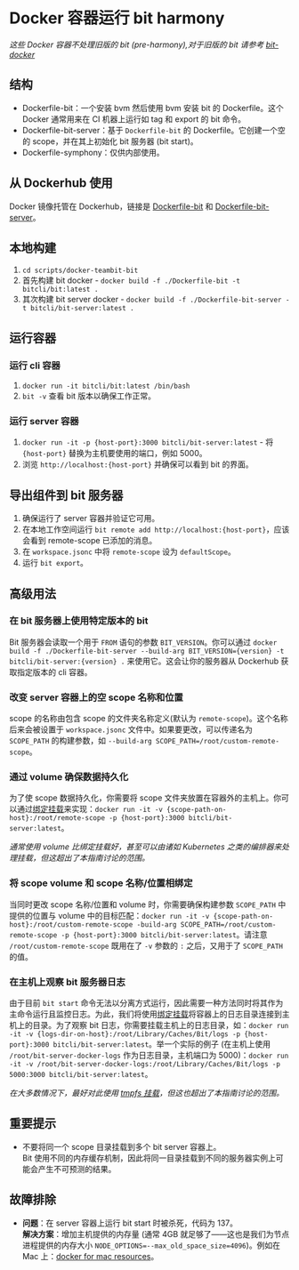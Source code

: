 
# Docker 容器运行 bit harmony

_这些 Docker 容器不处理旧版的 bit (pre-harmony),对于旧版的 bit 请参考 [bit-docker](https://github.com/teambit/bit-docker)_

## 结构

- Dockerfile-bit：一个安装 bvm 然后使用 bvm 安装 bit 的 Dockerfile。这个 Docker 通常用来在 CI 机器上运行如 tag 和 export 的 bit 命令。
- Dockerfile-bit-server：基于 `Dockerfile-bit` 的 Dockerfile。它创建一个空的 scope，并在其上初始化 bit 服务器 (bit start)。
- Dockerfile-symphony：仅供内部使用。

## 从 Dockerhub 使用

Docker 镜像托管在 Dockerhub，链接是 [Dockerfile-bit](https://hub.docker.com/r/bitcli/bit) 和 [Dockerfile-bit-server](https://hub.docker.com/r/bitcli/bit-server)。

## 本地构建

1. `cd scripts/docker-teambit-bit`
2. 首先构建 bit docker - `docker build -f ./Dockerfile-bit -t bitcli/bit:latest .`
3. 其次构建 bit server docker - `docker build -f ./Dockerfile-bit-server -t bitcli/bit-server:latest .`

## 运行容器

### 运行 cli 容器

1. `docker run -it bitcli/bit:latest /bin/bash`
2. `bit -v` 查看 bit 版本以确保工作正常。

### 运行 server 容器 

1. `docker run -it -p {host-port}:3000 bitcli/bit-server:latest` - 将 `{host-port}` 替换为主机要使用的端口，例如 5000。
2. 浏览 `http://localhost:{host-port}` 并确保可以看到 bit 的界面。

## 导出组件到 bit 服务器

1. 确保运行了 server 容器并验证它可用。
2. 在本地工作空间运行 `bit remote add http://localhost:{host-port}`，应该会看到 remote-scope 已添加的消息。
3. 在 `workspace.jsonc` 中将 `remote-scope` 设为 `defaultScope`。
4. 运行 `bit export`。

## 高级用法

### 在 bit 服务器上使用特定版本的 bit

Bit 服务器会读取一个用于 `FROM` 语句的参数 `BIT_VERSION`。你可以通过 `docker build -f ./Dockerfile-bit-server --build-arg BIT_VERSION={version} -t bitcli/bit-server:{version} .` 来使用它。这会让你的服务器从 Dockerhub 获取指定版本的 cli 容器。

### 改变 server 容器上的空 scope 名称和位置

scope 的名称由包含 scope 的文件夹名称定义(默认为 `remote-scope`)。这个名称后来会被设置于 `workspace.jsonc` 文件中。如果要更改，可以传递名为 `SCOPE_PATH` 的构建参数，如 `--build-arg SCOPE_PATH=/root/custom-remote-scope`。

### 通过 volume 确保数据持久化

为了使 scope 数据持久化，你需要将 scope 文件夹放置在容器外的主机上。你可以通过[绑定挂载](https://docs.docker.com/storage/bind-mounts/)来实现：`docker run -it -v {scope-path-on-host}:/root/remote-scope -p {host-port}:3000 bitcli/bit-server:latest`。

_通常使用 volume 比绑定挂载好，甚至可以由诸如 Kubernetes 之类的编排器来处理挂载，但这超出了本指南讨论的范围。_

### 将 scope volume 和 scope 名称/位置相绑定

当同时更改 scope 名称/位置和 volume 时，你需要确保构建参数 `SCOPE_PATH` 中提供的位置与 volume 中的目标匹配：`docker run -it -v {scope-path-on-host}:/root/custom-remote-scope -build-arg SCOPE_PATH=/root/custom-remote-scope -p {host-port}:3000 bitcli/bit-server:latest`。请注意 `/root/custom-remote-scope` 既用在了 `-v` 参数的 `:` 之后，又用于了 `SCOPE_PATH` 的值。

### 在主机上观察 bit 服务器日志

由于目前 `bit start` 命令无法以分离方式运行，因此需要一种方法同时将其作为主命令运行且监控日志。为此，我们将使用[绑定挂载](https://docs.docker.com/storage/bind-mounts/)将容器上的日志目录连接到主机上的目录。为了观察 bit 日志，你需要挂载主机上的日志目录，如：`docker run -it -v {logs-dir-on-host}:/root/Library/Caches/Bit/logs -p {host-port}:3000 bitcli/bit-server:latest`。举一个实际的例子 (在主机上使用 `/root/bit-server-docker-logs` 作为日志目录，主机端口为 5000)：`docker run -it -v /root/bit-server-docker-logs:/root/Library/Caches/Bit/logs -p 5000:3000 bitcli/bit-server:latest`。

_在大多数情况下，最好对此使用 [tmpfs 挂载](https://docs.docker.com/storage/tmpfs/)，但这也超出了本指南讨论的范围。_

## 重要提示

- 不要将同一个 scope 目录挂载到多个 bit server 容器上。  
  Bit 使用不同的内存缓存机制，因此将同一目录挂载到不同的服务器实例上可能会产生不可预测的结果。

## 故障排除

- **问题**：在 server 容器上运行 bit start 时被杀死，代码为 137。  
  **解决方案**：增加主机提供的内存量 (通常 4GB 就足够了——这也是我们为节点进程提供的内存大小 `NODE_OPTIONS=--max_old_space_size=4096`)。例如在 Mac 上：[docker for mac resources](https://docs.docker.com/docker-for-mac/#resources)。
